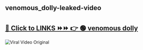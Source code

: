 
 ## venomous_dolly-leaked-video 

# <h2><a href="https://clipsfans.com/venomous_dolly&ref=git">🔗 Click to LINKS ⏩⏩ 👉 🟢 venomous dolly </a></h2>

<a href="https://clipsfans.com/venomous_dolly&ref=git" rel="nofollow" data-target="animated-image.originalLink"><img src="https://i.ibb.co.com/xMMVF88/686577567.gif" alt="Viral Video Original" style="max-width: 100%; display: inline-block;" data-target="animated-image.originalImage"></a>
